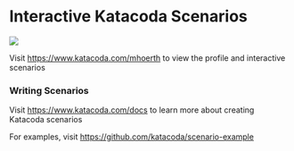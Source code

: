 # Interactive Katacoda Scenarios

[![](http://shields.katacoda.com/katacoda/mhoerth/count.svg)](https://www.katacoda.com/mhoerth "Get your profile on Katacoda.com")

Visit https://www.katacoda.com/mhoerth to view the profile and interactive scenarios

### Writing Scenarios
Visit https://www.katacoda.com/docs to learn more about creating Katacoda scenarios

For examples, visit https://github.com/katacoda/scenario-example
